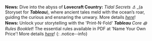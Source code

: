 **News:** Dive into the abyss of **Lovecraft Country:** _Tidal Secrets ⚓️_ _(a Storyset for _**Tableau**_), where ancient tales meld with the ocean’s roar, guiding the curious and ensnaring the unwary. More details _[here](/games/Tableau/TidalSecrets)_!<br />
**News:** Unlock your storytelling with the 'Print-N-Fold' _**Tableau**_ _Core ꩜ Rules Booklet_! The essential rules available in PDF at 'Name Your Own Price'! More details _[here](/games/Tableau/TableauCore)_!
{: .notice--info}

